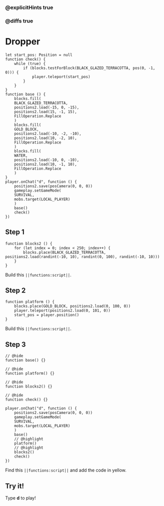 ### @explicitHints true

### @diffs true

# Dropper



```template
let start_pos: Position = null
function check() {
    while (true) {
        if (blocks.testForBlock(BLACK_GLAZED_TERRACOTTA, pos(0, -1, 0))) {
            player.teleport(start_pos)
        }
    }
}
function base () {
    blocks.fill(
    BLACK_GLAZED_TERRACOTTA,
    positions2.load(-15, 0, -15),
    positions2.load(15, -1, 15),
    FillOperation.Replace
    )
    blocks.fill(
    GOLD_BLOCK,
    positions2.load(-10, -2, -10),
    positions2.load(10, -2, 10),
    FillOperation.Replace
    )
    blocks.fill(
    WATER,
    positions2.load(-10, 0, -10),
    positions2.load(10, -1, 10),
    FillOperation.Replace
    )
}
player.onChat("d", function () {
    positions2.save(posCamera(0, 0, 0))
    gameplay.setGameMode(
    SURVIVAL,
    mobs.target(LOCAL_PLAYER)
    )
    base()
    check()
})
```

## Step 1

```blocks
function blocks2 () {
    for (let index = 0; index < 250; index++) {
        blocks.place(BLACK_GLAZED_TERRACOTTA, positions2.load(randint(-10, 10), randint(0, 100), randint(-10, 10)))
    }
}
```

Build this ``||functions:script||``.

## Step 2

```blocks
function platform () {
    blocks.place(GOLD_BLOCK, positions2.load(0, 100, 0))
    player.teleport(positions2.load(0, 101, 0))
    start_pos = player.position()
}
```

Build this ``||functions:script||``.

## Step 3

```blocks
// @hide
function base() {}

// @hide
function platform() {}

// @hide
function blocks2() {}

// @hide
function check() {}

player.onChat("d", function () {
    positions2.save(posCamera(0, 0, 0))
    gameplay.setGameMode(
    SURVIVAL,
    mobs.target(LOCAL_PLAYER)
    )
    base()
    // @highlight
    platform()
    // @highlight
    blocks2()
    check()
})
```

Find this ``||functions:script||`` and add the code in yellow.

## Try it!

Type **d** to play!
